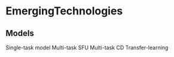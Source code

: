 # EmergingTechnologies



## Models

Single-task model
Multi-task SFU
Multi-task CD
Transfer-learning
